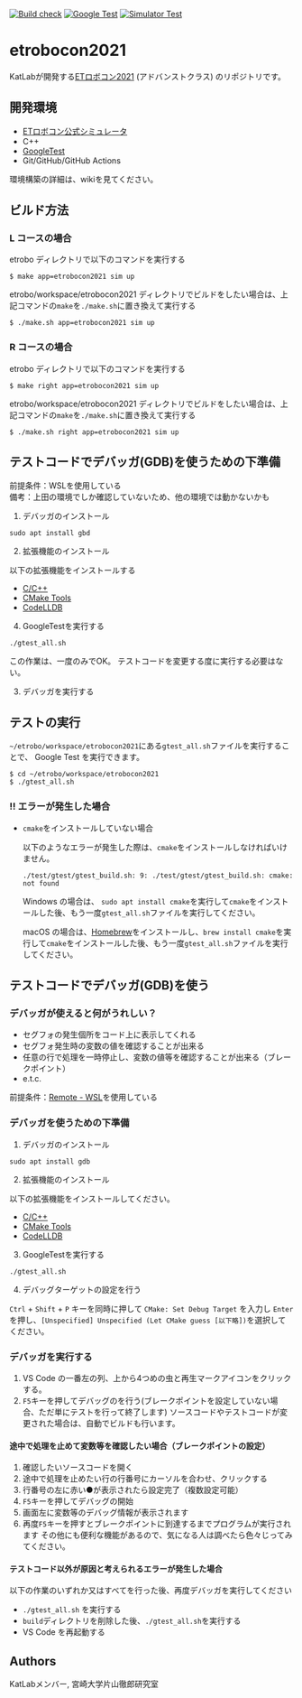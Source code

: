 [![Build check](https://github.com/KatLab-MiyazakiUniv/etrobocon2021/actions/workflows/build-check.yaml/badge.svg)](https://github.com/KatLab-MiyazakiUniv/etrobocon2021/actions/workflows/build-check.yaml)
[![Google Test](https://github.com/KatLab-MiyazakiUniv/etrobocon2021/actions/workflows/google-test.yaml/badge.svg)](https://github.com/KatLab-MiyazakiUniv/etrobocon2021/actions/workflows/google-test.yaml)
[![Simulator Test](https://github.com/KatLab-MiyazakiUniv/etrobocon2021/actions/workflows/sim-test.yaml/badge.svg)](https://github.com/KatLab-MiyazakiUniv/etrobocon2021/actions/workflows/sim-test.yaml)

# etrobocon2021
KatLabが開発する[ETロボコン2021](https://www.etrobo.jp/) (アドバンストクラス) のリポジトリです。


## 開発環境
- [ETロボコン公式シミュレータ](https://github.com/ETrobocon/etrobo)
- C++
- [GoogleTest](https://github.com/google/googletest)
- Git/GitHub/GitHub Actions

環境構築の詳細は、wikiを見てください。

## ビルド方法
### L コースの場合
etrobo ディレクトリで以下のコマンドを実行する  
 ```
 $ make app=etrobocon2021 sim up
 ```

etrobo/workspace/etrobocon2021 ディレクトリでビルドをしたい場合は、上記コマンドの`make`を`./make.sh`に置き換えて実行する  
```
$ ./make.sh app=etrobocon2021 sim up
```

### R コースの場合
etrobo ディレクトリで以下のコマンドを実行する  
 ```
 $ make right app=etrobocon2021 sim up
 ```

etrobo/workspace/etrobocon2021 ディレクトリでビルドをしたい場合は、上記コマンドの`make`を`./make.sh`に置き換えて実行する  
```
$ ./make.sh right app=etrobocon2021 sim up
```

## テストコードでデバッガ(GDB)を使うための下準備
前提条件：WSLを使用している  
備考：上田の環境でしか確認していないため、他の環境では動かないかも

1. デバッガのインストール

```
sudo apt install gbd
```

2. 拡張機能のインストール

以下の拡張機能をインストールする
- [C/C++](https://marketplace.visualstudio.com/items?itemName=ms-vscode.cpptools)
- [CMake Tools](https://marketplace.visualstudio.com/items?itemName=ms-vscode.cmake-tools)
- [CodeLLDB](https://marketplace.visualstudio.com/items?itemName=vadimcn.vscode-lldb)

4. GoogleTestを実行する

```
./gtest_all.sh
```
この作業は、一度のみでOK。
テストコードを変更する度に実行する必要はない。

3. デバッガを実行する

## テストの実行
`~/etrobo/workspace/etrobocon2021`にある`gtest_all.sh`ファイルを実行することで、 Google Test を実行できます。

```
$ cd ~/etrobo/workspace/etrobocon2021
$ ./gtest_all.sh
```

### **!!** エラーが発生した場合

- `cmake`をインストールしていない場合

  以下のようなエラーが発生した際は、`cmake`をインストールしなければいけません。

  ```
  ./test/gtest/gtest_build.sh: 9: ./test/gtest/gtest_build.sh: cmake: not found
  ```

  Windows の場合は、 `sudo apt install cmake`を実行して`cmake`をインストールした後、もう一度`gtest_all.sh`ファイルを実行してください。

  macOS の場合は、[Homebrew](https://brew.sh/index_ja)をインストールし、`brew install cmake`を実行して`cmake`をインストールした後、もう一度`gtest_all.sh`ファイルを実行してください。


## テストコードでデバッガ(GDB)を使う
### デバッガが使えると何がうれしい？
- セグフォの発生個所をコード上に表示してくれる
- セグフォ発生時の変数の値を確認することが出来る
- 任意の行で処理を一時停止し、変数の値等を確認することが出来る（ブレークポイント）
- e.t.c.

前提条件：[Remote - WSL](https://marketplace.visualstudio.com/items?itemName=ms-vscode-remote.remote-wsl)を使用している  

### デバッガを使うための下準備
1. デバッガのインストール

```
sudo apt install gdb
```

2. 拡張機能のインストール

以下の拡張機能をインストールしてください。
- [C/C++](https://marketplace.visualstudio.com/items?itemName=ms-vscode.cpptools)
- [CMake Tools](https://marketplace.visualstudio.com/items?itemName=ms-vscode.cmake-tools)
- [CodeLLDB](https://marketplace.visualstudio.com/items?itemName=vadimcn.vscode-lldb)

3. GoogleTestを実行する

```
./gtest_all.sh
```

4. デバッグターゲットの設定を行う

`Ctrl` + `Shift` + `P` キーを同時に押して `CMake: Set Debug Target` を入力し `Enter` を押し、`[Unspecified] Unspecified (Let CMake guess [以下略])`を選択してください。

### デバッガを実行する
1. VS Code の一番左の列、上から4つめの虫と再生マークアイコンをクリックする。
2. `F5`キーを押してデバッグのを行う(ブレークポイントを設定していない場合、ただ単にテストを行って終了します)
ソースコードやテストコードが変更された場合は、自動でビルドも行います。

#### 途中で処理を止めて変数等を確認したい場合（ブレークポイントの設定）
1. 確認したいソースコードを開く
2. 途中で処理を止めたい行の行番号にカーソルを合わせ、クリックする
3. 行番号の左に赤い●が表示されたら設定完了（複数設定可能）
4. `F5`キーを押してデバッグの開始
5. 画面左に変数等のデバッグ情報が表示されます
6. 再度`F5`キーを押すとブレークポイントに到達するまでプログラムが実行されます
その他にも便利な機能があるので、気になる人は調べたら色々じってみてください。

#### テストコード以外が原因と考えられるエラーが発生した場合
以下の作業のいずれか又はすべてを行った後、再度デバッガを実行してください
- `./gtest_all.sh` を実行する
- `build`ディレクトリを削除した後、`./gtest_all.sh`を実行する
- VS Code を再起動する

## Authors
KatLabメンバー, 宮崎大学片山徹郎研究室